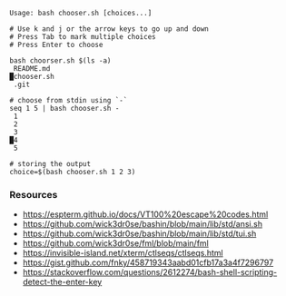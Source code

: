```
Usage: bash chooser.sh [choices...]
    
# Use k and j or the arrow keys to go up and down
# Press Tab to mark multiple choices
# Press Enter to choose

bash choorser.sh $(ls -a)
 README.md
█chooser.sh
 .git

# choose from stdin using `-`
seq 1 5 | bash chooser.sh -
 1
 2
 3
█4
 5

# storing the output
choice=$(bash chooser.sh 1 2 3)
```

### Resources
 - https://espterm.github.io/docs/VT100%20escape%20codes.html
 - https://github.com/wick3dr0se/bashin/blob/main/lib/std/ansi.sh
 - https://github.com/wick3dr0se/bashin/blob/main/lib/std/tui.sh
 - https://github.com/wick3dr0se/fml/blob/main/fml
 - https://invisible-island.net/xterm/ctlseqs/ctlseqs.html
 - https://gist.github.com/fnky/458719343aabd01cfb17a3a4f7296797
 - https://stackoverflow.com/questions/2612274/bash-shell-scripting-detect-the-enter-key
